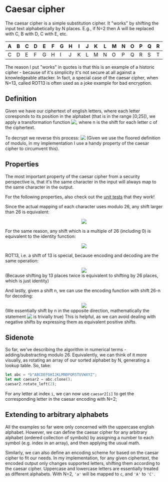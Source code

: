 # Caesar cipher
The caesar cipher is a simple substitution cipher.
It "works" by shifting the input text alphabetically by N places.
E.g., if N=2 then A will be replaced with C, B with D, C with E, etc.

|A|B|C|D|E|F|G|H|I|J|K|L|M|N|O|P|Q|R|S|T|U|V|W|X|Y|Z|
|-|-|-|-|-|-|-|-|-|-|-|-|-|-|-|-|-|-|-|-|-|-|-|-|-|-|
|C|D|E|F|G|H|I|J|K|L|M|N|O|P|Q|R|S|T|U|V|W|X|Y|Z|A|B|

The reason I put "works" in quotes is that this is an example 
of a historic cipher - because of it's simplicity it's not secure at 
all against a knowledgeable attacker. In fact, a special case
of the caesar cipher, when N=13, called ROT13 is often used as 
a joke example for bad encryption.

## Definition

Given we have our ciphertext of english letters, where each letter coresponds to its position in the alphabet (that is in the range [0;25]), we apply a transformation function <!-- $E_n(c) = c + n \bmod 26$ --> <img style="transform: translateY(0.1em); background: white;" src="https://render.githubusercontent.com/render/math?math=E_n(c)%20%3D%20c%20%2B%20n%20%5Cbmod%2026">, where n is the shift for each  letter c of the ciphertext.

To decrypt we reverse this process: <!-- $D_n(c) = c - n \bmod 26$ --> <img style="transform: translateY(0.1em); background: white;" src="https://render.githubusercontent.com/render/math?math=D_n(c)%20%3D%20c%20-%20n%20%5Cbmod%2026"> (Given we use the floored definition of modulo, in my implementation I use a handy property of the caesar cipher to circumvent this).

## Properties

The most important property of the caesar cipher 
from a security perspective is, that it's the same character in
the input will always map to the same character in the output.

For the following properties, also check out the [unit tests](src/test.rs) that they work!

Since the actual mapping of each character uses modulo 26, any 
shift larger than 26 is equivalent:
<!-- $$
E_n(c) = E_{n\bmod26}
$$ --> 

<div align="center"><img style="background: white;" src="https://render.githubusercontent.com/render/math?math=E_n(c)%20%3D%20E_%7Bn%5Cbmod26%7D"></div>

For the same reason, any shift which is a multiple of 26 (including 0) 
is equivalent to the identity function:
<!-- $$
E_0(c) = E_{26n}(c) = c
$$ --> 

<div align="center"><img style="background: white;" src="https://render.githubusercontent.com/render/math?math=E_0(c)%20%3D%20E_%7B26n%7D(c)%20%3D%20c"></div>

ROT13, i.e. a shift of 13 is special, because encoding and decoding are 
the same operation:
<!-- $$
E_{13}(c) = D_{13}(c); E_{13}(E_{13}(c)) = c
$$ --> 

<div align="center"><img style="background: white;" src="https://render.githubusercontent.com/render/math?math=E_%7B13%7D(c)%20%3D%20D_%7B13%7D(c)%3B%20E_%7B13%7D(E_%7B13%7D(c))%20%3D%20c"></div>
(Because shifting by 13 places twice is equivalent to shifting by 26 places, which is just identity)

And lastly, given a shift n, we can use the encoding function with shift 26-n for decoding:
<!-- $$
E_{26 - n}(c) = D_n(c)
$$ --> 

<div align="center"><img style="background: white;" src="https://render.githubusercontent.com/render/math?math=E_%7B26%20-%20n%7D(c)%20%3D%20D_n(c)"></div>
(We essentially shift by n in the opposite direction, mathematically the statement <!-- $c + 26 - n \equiv c - n \mod 26$ --> <img style="transform: translateY(0.1em); background: white;" src="https://render.githubusercontent.com/render/math?math=c%20%2B%2026%20-%20n%20%5Cequiv%20c%20-%20n%20%5Cmod%2026"> is trivially true)
This is helpful, as we can avoid dealing with negative shifts by expressing them as equivalent positive shifts.

## Sidenote

So far, we've describing the algorithm in numerical terms - adding/substracting modulo 26.
Equivalently, we can think of it more visually, as rotating an array of our sorted alphabet by N,
generating a lookup table. So, take:
```rust
let abc = *b"ABCDEFGHIJKLMNOPQRSTUVWXYZ";
let mut caesar2 = abc.clone();
caesar2.rotate_left(2);
```
For any letter at index `i`, we can now use `caesar2[i]` to get the corresponding letter
in the caesar encoding with N=2;

## Extending to arbitrary alphabets

All the examples so far were only concerned with the uppercase english alphabet.
However, we can define the caesar cipher for any arbitrary alphabet (ordered collection of symbols)
by assigning a number to each symbol (e.g. index in an array), and then applying the usual math.

Similarly, we can also define an encoding scheme for based on the caesar cipher to fit our needs.
In my implementation, for any given ciphertext, the encoded output only changes supported letters,
shifting them according to the caesar cipher. Uppercase and lowercase letters are essentially treated
as different alphabets. With N=2, `'a'` will be mapped to `c`, and `'A'` to `'C'`. 